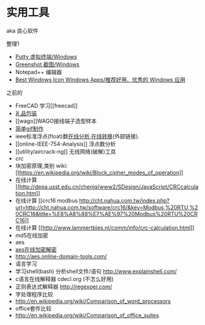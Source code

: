# 实用工具

aka 良心软件

整理1

* [Putty 虚拟终端/Windows](https://www.putty.org/)
* [Greenshot 截图/Windows](http://getgreenshot.org/)
* Notepad++ 编辑器
* [Best Windows Icon Windows Apps/推荐好用、优秀的 Windows 应用](https://github.com/stackia/best-windows-apps)


之前的

* FreeCAD 学习[[freecad]]
* [礼品包装](http://www.zhihu.com/question/23147527#answer-10580764)
* [[wago]]WAGO接线端子选型样本
* [简单gif制作](https://scottlinux.com/2011/07/31/create-animated-gif-in-linux-from-command-line/)
* ieee标准浮点(float)数[在线分析](http://babbage.cs.qc.cuny.edu/IEEE-754/),[在线转换](http://www.binaryconvert.com/)(外部链接).
* [[online-IEEE-754-Analysis]] 浮点数分析
* [[utility/aircrack-ng]] 无线网络(破解)工具
* crc
 * 块加密原理,类别 wiki: [[https://en.wikipedia.org/wiki/Block_cipher_modes_of_operation]]
 * 在线计算 [[http://depa.usst.edu.cn/chenjq/www2/SDesign/JavaScript/CRCcalculation.htm]]
 * 在线计算 [[crc16 modbus http://cht.nahua.com.tw/index.php?url=http://cht.nahua.com.tw/software/crc16/&key=Modbus,%20RTU,%20CRC16&title=%E8%A8%88%E7%AE%97%20Modbus%20RTU%20CRC16]]
 * 在线计算 [[http://www.lammertbies.nl/comm/info/crc-calculation.html]]
* md5在线加密
* aes
 * [aes在线加密解密](http://www.seacha.com/tools/aes.html?src=1&mode=CBC&keylen=128&key=0000000000123456&iv=0000000000123456&bpkcs=&session=IBJlcvyr1tJzgIxi4TFa&aes=a73479046ca18aae9e29a5e73e4aa3b0&encoding=hex&type=0)
 * http://aes.online-domain-tools.com/
* 语言学习
 * 学习shell(bash) 分析shell文件/语句 http://www.explainshell.com/
 * c语言在线解释器 cdecl.org (不怎么好用)
 * 正则表达式解释器 http://regexper.com/
* 字处理程序比较
 * http://en.wikipedia.org/wiki/Comparison_of_word_processors
* office套件比较
 * http://en.wikipedia.org/wiki/Comparison_of_office_suites